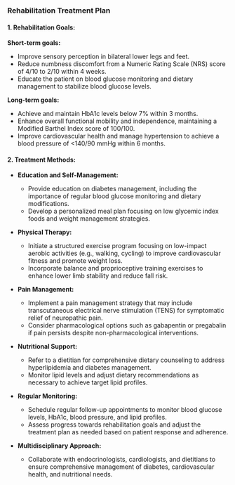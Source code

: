 ### Rehabilitation Treatment Plan

#### 1. Rehabilitation Goals:
   **Short-term goals:**
   - Improve sensory perception in bilateral lower legs and feet.
   - Reduce numbness discomfort from a Numeric Rating Scale (NRS) score of 4/10 to 2/10 within 4 weeks.
   - Educate the patient on blood glucose monitoring and dietary management to stabilize blood glucose levels.

   **Long-term goals:**
   - Achieve and maintain HbA1c levels below 7% within 3 months.
   - Enhance overall functional mobility and independence, maintaining a Modified Barthel Index score of 100/100.
   - Improve cardiovascular health and manage hypertension to achieve a blood pressure of <140/90 mmHg within 6 months.

#### 2. Treatment Methods:
   - **Education and Self-Management:**
     - Provide education on diabetes management, including the importance of regular blood glucose monitoring and dietary modifications.
     - Develop a personalized meal plan focusing on low glycemic index foods and weight management strategies.

   - **Physical Therapy:**
     - Initiate a structured exercise program focusing on low-impact aerobic activities (e.g., walking, cycling) to improve cardiovascular fitness and promote weight loss.
     - Incorporate balance and proprioceptive training exercises to enhance lower limb stability and reduce fall risk.

   - **Pain Management:**
     - Implement a pain management strategy that may include transcutaneous electrical nerve stimulation (TENS) for symptomatic relief of neuropathic pain.
     - Consider pharmacological options such as gabapentin or pregabalin if pain persists despite non-pharmacological interventions.

   - **Nutritional Support:**
     - Refer to a dietitian for comprehensive dietary counseling to address hyperlipidemia and diabetes management.
     - Monitor lipid levels and adjust dietary recommendations as necessary to achieve target lipid profiles.

   - **Regular Monitoring:**
     - Schedule regular follow-up appointments to monitor blood glucose levels, HbA1c, blood pressure, and lipid profiles.
     - Assess progress towards rehabilitation goals and adjust the treatment plan as needed based on patient response and adherence.

   - **Multidisciplinary Approach:**
     - Collaborate with endocrinologists, cardiologists, and dietitians to ensure comprehensive management of diabetes, cardiovascular health, and nutritional needs.
